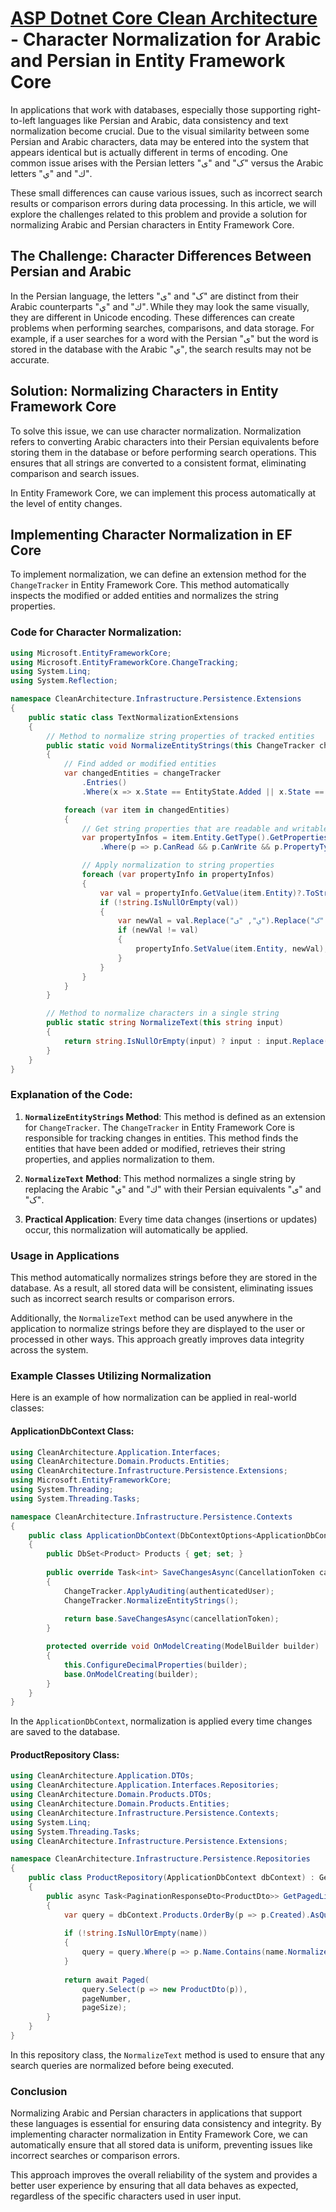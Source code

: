 # [ASP Dotnet Core Clean Architecture](../README.md) -  Character Normalization for Arabic and Persian in Entity Framework Core

In applications that work with databases, especially those supporting right-to-left languages like Persian and Arabic, data consistency and text normalization become crucial. Due to the visual similarity between some Persian and Arabic characters, data may be entered into the system that appears identical but is actually different in terms of encoding. One common issue arises with the Persian letters "ی" and "ک" versus the Arabic letters "ي" and "ك".

These small differences can cause various issues, such as incorrect search results or comparison errors during data processing. In this article, we will explore the challenges related to this problem and provide a solution for normalizing Arabic and Persian characters in Entity Framework Core.

## The Challenge: Character Differences Between Persian and Arabic

In the Persian language, the letters "ی" and "ک" are distinct from their Arabic counterparts "ي" and "ك". While they may look the same visually, they are different in Unicode encoding. These differences can create problems when performing searches, comparisons, and data storage. For example, if a user searches for a word with the Persian "ی" but the word is stored in the database with the Arabic "ي", the search results may not be accurate.

## Solution: Normalizing Characters in Entity Framework Core

To solve this issue, we can use character normalization. Normalization refers to converting Arabic characters into their Persian equivalents before storing them in the database or before performing search operations. This ensures that all strings are converted to a consistent format, eliminating comparison and search issues.

In Entity Framework Core, we can implement this process automatically at the level of entity changes.

## Implementing Character Normalization in EF Core

To implement normalization, we can define an extension method for the `ChangeTracker` in Entity Framework Core. This method automatically inspects the modified or added entities and normalizes the string properties.

### Code for Character Normalization:

```csharp
using Microsoft.EntityFrameworkCore;
using Microsoft.EntityFrameworkCore.ChangeTracking;
using System.Linq;
using System.Reflection;

namespace CleanArchitecture.Infrastructure.Persistence.Extensions
{
    public static class TextNormalizationExtensions
    {
        // Method to normalize string properties of tracked entities
        public static void NormalizeEntityStrings(this ChangeTracker changeTracker)
        {
            // Find added or modified entities
            var changedEntities = changeTracker
                .Entries()
                .Where(x => x.State == EntityState.Added || x.State == EntityState.Modified);

            foreach (var item in changedEntities)
            {
                // Get string properties that are readable and writable
                var propertyInfos = item.Entity.GetType().GetProperties(BindingFlags.Public | BindingFlags.Instance)
                    .Where(p => p.CanRead && p.CanWrite && p.PropertyType == typeof(string));

                // Apply normalization to string properties
                foreach (var propertyInfo in propertyInfos)
                {
                    var val = propertyInfo.GetValue(item.Entity)?.ToString();
                    if (!string.IsNullOrEmpty(val))
                    {
                        var newVal = val.Replace("ي", "ی").Replace("ك", "ک").Trim();
                        if (newVal != val)
                        {
                            propertyInfo.SetValue(item.Entity, newVal);
                        }
                    }
                }
            }
        }

        // Method to normalize characters in a single string
        public static string NormalizeText(this string input)
        {
            return string.IsNullOrEmpty(input) ? input : input.Replace("ي", "ی").Replace("ك", "ک").Trim();
        }
    }
}
```

### Explanation of the Code:

1. **`NormalizeEntityStrings` Method**: This method is defined as an extension for `ChangeTracker`. The `ChangeTracker` in Entity Framework Core is responsible for tracking changes in entities. This method finds the entities that have been added or modified, retrieves their string properties, and applies normalization to them.
   
2. **`NormalizeText` Method**: This method normalizes a single string by replacing the Arabic "ي" and "ك" with their Persian equivalents "ی" and "ک".

3. **Practical Application**: Every time data changes (insertions or updates) occur, this normalization will automatically be applied.

### Usage in Applications

This method automatically normalizes strings before they are stored in the database. As a result, all stored data will be consistent, eliminating issues such as incorrect search results or comparison errors.

Additionally, the `NormalizeText` method can be used anywhere in the application to normalize strings before they are displayed to the user or processed in other ways. This approach greatly improves data integrity across the system.

### Example Classes Utilizing Normalization

Here is an example of how normalization can be applied in real-world classes:

#### ApplicationDbContext Class:

```csharp
using CleanArchitecture.Application.Interfaces;
using CleanArchitecture.Domain.Products.Entities;
using CleanArchitecture.Infrastructure.Persistence.Extensions;
using Microsoft.EntityFrameworkCore;
using System.Threading;
using System.Threading.Tasks;

namespace CleanArchitecture.Infrastructure.Persistence.Contexts
{
    public class ApplicationDbContext(DbContextOptions<ApplicationDbContext> options, IAuthenticatedUserService authenticatedUser) : DbContext(options)
    {
        public DbSet<Product> Products { get; set; }
        
        public override Task<int> SaveChangesAsync(CancellationToken cancellationToken = new CancellationToken())
        {
            ChangeTracker.ApplyAuditing(authenticatedUser);
            ChangeTracker.NormalizeEntityStrings();
            
            return base.SaveChangesAsync(cancellationToken);
        }

        protected override void OnModelCreating(ModelBuilder builder)
        {
            this.ConfigureDecimalProperties(builder);
            base.OnModelCreating(builder);
        }
    }
}
```

In the `ApplicationDbContext`, normalization is applied every time changes are saved to the database.

#### ProductRepository Class:

```csharp
using CleanArchitecture.Application.DTOs;
using CleanArchitecture.Application.Interfaces.Repositories;
using CleanArchitecture.Domain.Products.DTOs;
using CleanArchitecture.Domain.Products.Entities;
using CleanArchitecture.Infrastructure.Persistence.Contexts;
using System.Linq;
using System.Threading.Tasks;
using CleanArchitecture.Infrastructure.Persistence.Extensions;

namespace CleanArchitecture.Infrastructure.Persistence.Repositories
{
    public class ProductRepository(ApplicationDbContext dbContext) : GenericRepository<Product>(dbContext), IProductRepository
    {
        public async Task<PaginationResponseDto<ProductDto>> GetPagedListAsync(int pageNumber, int pageSize, string name)
        {
            var query = dbContext.Products.OrderBy(p => p.Created).AsQueryable();
            
            if (!string.IsNullOrEmpty(name))
            {
                query = query.Where(p => p.Name.Contains(name.NormalizeText()));
            }
            
            return await Paged(
                query.Select(p => new ProductDto(p)),
                pageNumber,
                pageSize);
        }
    }
}
```

In this repository class, the `NormalizeText` method is used to ensure that any search queries are normalized before being executed.

### Conclusion

Normalizing Arabic and Persian characters in applications that support these languages is essential for ensuring data consistency and integrity. By implementing character normalization in Entity Framework Core, we can automatically ensure that all stored data is uniform, preventing issues like incorrect searches or comparison errors.

This approach improves the overall reliability of the system and provides a better user experience by ensuring that all data behaves as expected, regardless of the specific characters used in user input.
